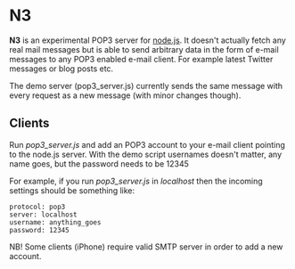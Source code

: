 N3
====

**N3** is an experimental POP3 server for [node.js](http://nodejs.org). It doesn't actually fetch any real mail messages but is able to send arbitrary data in the form of e-mail messages to any POP3 enabled e-mail client. For example latest Twitter messages or blog posts etc.

The demo server (pop3_server.js) currently sends the same message with every request as a new message (with minor changes though).

Clients
-------

Run *pop3_server.js* and add an POP3 account to your e-mail client pointing to the node.js server. With the demo script usernames doesn't matter, any name goes, but the password needs to be 12345

For example, if you run *pop3_server.js* in *localhost* then the incoming settings should be something like:

    protocol: pop3
    server: localhost
    username: anything_goes
    password: 12345
    
NB! Some clients (iPhone) require valid SMTP server in order to add a new account.
